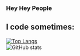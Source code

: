 ### Hey Hey People
## I code sometimes:
[![Top Langs](https://github-readme-stats.vercel.app/api/top-langs/?username=blauks&show_icons=true&theme=vision-friendly-dark)](https://github.com/anuraghazra/github-readme-stats)
<br />
![GitHub stats](https://github-readme-stats.vercel.app/api?username=blauks&show_icons=true&theme=vision-friendly-dark)
